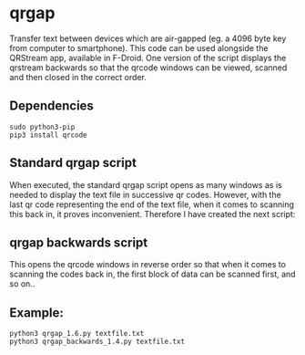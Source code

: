 qrgap
=====
Transfer text between devices which are air-gapped (eg. a 4096 byte key from computer to smartphone). This code can be used alongside the QRStream app, available in F-Droid. One version of the script displays the qrstream backwards so that the qrcode windows can be viewed, scanned and then closed in the correct order. 

Dependencies
------------
```
sudo python3-pip
pip3 install qrcode
```

Standard qrgap script
------------------------
When executed, the standard qrgap script opens as many windows as is needed to display the text file in successive qr codes. However, with the last qr code representing the end of the text file, when it comes to scanning this back in, it proves inconvenient. Therefore I have created the next script:

qrgap backwards script
----------------------
This opens the qrcode windows in reverse order so that when it comes to scanning the codes back in, the first block of data can be scanned first, and so on..

Example:
--------
```
python3 qrgap_1.6.py textfile.txt
python3 qrgap_backwards_1.4.py textfile.txt
```
